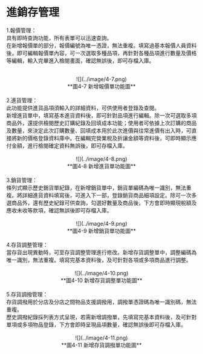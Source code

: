 # 進銷存管理
1.報價管理：
<br>
具有即時查詢功能，所有表單可以迅速查詢。
<br>
在新增報價單的部分，報價編號為唯一憑證，無法重複。填寫過基本報價人員資料後，即可編輯報價單內容，可一次選取多種品項，再針對各種品項進行數量及價格等編輯，輸入完畢進入檢閱畫面，確認無誤後，即可存檔入庫。

<br>
<center>
![](../image/4-7.png)
<br>
**圖4-7  新增報價單功能圖**
</center>
<br>
2.進貨管理：
<br>
此功能提供進貨品項須輸入的詳細資料，可供使用者登錄及查閱。<br>
新增進貨單中，填寫基本進貨資料後，即可針對品項進行編輯。除一次可選取多項商品外，還提供檢閱歷史訂購紀錄及回填成本功能；使用者可依據上次訂購的商品及數量，來決定此次訂購數量、回填成本用於此次進價與往常進價有出入時，可直接將新的價格登錄資料庫中。在編輯完營業稅及折讓金額等資料後，可即時顯示應付金額，進行檢閱確定資料無誤後，即可存檔入庫。
<br>
<br>
<center>
![](../image/4-8.png)
<br>
**圖4-8  新增進貨單功能圖**
</center>
<br>
3.銷貨管理：
<br>
條列式顯示歷史銷貨單紀錄，在新增銷貨單中，銷貨單編碼為唯一識別，無法重複。將詳細進貨資料填寫後，可進入下一部，登錄銷貨商品細項設定。除可一次多選商品外，還有歷史紀錄可供查詢，勾選好數量及商品後，下方會即時顯現稅額及應收未收等款項，確認無誤後即可存檔入庫。
<br>
<br>
<center>
![](../image/4-9.png)
<br>
**圖4-9  新增銷貨單功能圖**
</center>
<br>
4.存貨調整管理：
<br>
當存貨出現異動時，可至存貨調整管理進行修改。新增存貨調整單中，調整編碼為唯一識別，無法重複。填寫完基本資料後，及可針對各項或多項商品進行調整。
<br>
<br>
<center>
![](../image/4-10.png)
<br>
**圖4-10  新增存貨調整單功能圖**
</center>
<br>
5.存貨調撥管理：
<br>
存貨調撥用於分店及分店之間物品支援調撥用，調撥單憑證碼為唯一識別碼，無法重複。
<br>
歷史調撥紀錄採列表方式呈現，若需新增調撥單，先填寫完基本資料後，及可針對單項或多項物品登錄，下方會即時呈現品項數量，確認無誤後即可存檔入庫。
<br>
<br>
<center>
![](../image/4-11.png)
<br>
**圖4-11  新增存貨調撥單功能圖**
</center>
